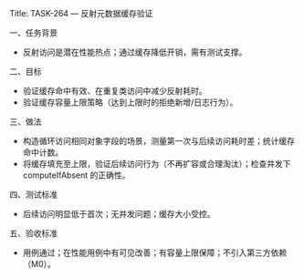 Title: TASK-264 — 反射元数据缓存验证

一、任务背景
- 反射访问是潜在性能热点；通过缓存降低开销，需有测试支撑。

二、目标
- 验证缓存命中有效、在重复类访问中减少反射耗时。
 - 验证缓存容量上限策略（达到上限时的拒绝新增/日志行为）。

三、做法
- 构造循环访问相同对象字段的场景，测量第一次与后续访问耗时差；统计缓存命中计数。
 - 将缓存填充至上限，验证后续访问行为（不再扩容或合理淘汰）；检查并发下 computeIfAbsent 的正确性。

四、测试标准
- 后续访问明显低于首次；无并发问题；缓存大小受控。

五、验收标准
 - 用例通过；在性能用例中有可见改善；有容量上限保障；不引入第三方依赖（M0）。
